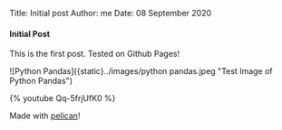 Title: Initial post
Author: me
Date: 08 September 2020

#### Initial Post

This is the first post. Tested on Github Pages!

![Python Pandas]({static}../images/python pandas.jpeg "Test Image of Python Pandas")

{% youtube Qq-5frjUfK0 %}

Made with [pelican](https://getpelican.com)!